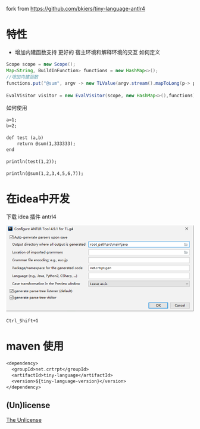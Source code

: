 fork from https://github.com/bkiers/tiny-language-antlr4
# 特性
- 增加内建函数支持 更好的 宿主环境和解释环境的交互
如何定义
```java
Scope scope = new Scope();
Map<String, BuildInFunction> functions = new HashMap<>();
//增加内建函数            
functions.put("@sum", argv -> new TLValue(argv.stream().mapToLong(p-> p.asLong()).sum()));

EvalVisitor visitor = new EvalVisitor(scope, new HashMap<>(),functions);
```
如何使用
```
a=1;
b=2;

def test (a,b)
    return @sum(1,333333);
end

println(test(1,2));

println(@sum(1,2,3,4,5,6,7));
```


# 在idea中开发

下载 idea 插件 antrl4

![ANTLR config](./image/antlr_config.png)

```
Ctrl_Shift+G
```



# maven 使用
```
<dependency>
  <groupId>net.crtrpt</groupId>
  <artifactId>tiny-language</artifactId>
  <version>${tiny-language-version}</version>
</dependency>
```
## (Un)license

[The Unlicense](http://unlicense.org)
